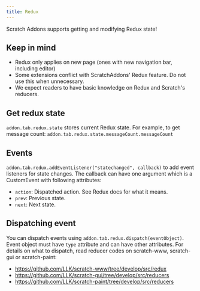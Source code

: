 ```yaml
---
title: Redux
---
```

Scratch Addons supports getting and modifying Redux state!

## Keep in mind
- Redux only applies on new page (ones with new navigation bar, including editor)
- Some extensions conflict with ScratchAddons' Redux feature. Do not use this when unnecessary.
- We expect readers to have basic knowledge on Redux and Scratch's reducers.

## Get redux state
`addon.tab.redux.state` stores current Redux state. For example, to get message count: `addon.tab.redux.state.messageCount.messageCount`

## Events
`addon.tab.redux.addEventListener("statechanged", callback)` to add event listeners for state changes. The callback can have one argument which is a CustomEvent with following attributes:
- `action`: Dispatched action. See Redux docs for what it means.
- `prev`: Previous state.
- `next`: Next state.

## Dispatching event
You can dispatch events using `addon.tab.redux.dispatch(eventObject)`. Event object must have `type` attribute and can have other attributes. For details on what to dispatch, read reducer codes on scratch-www, scratch-gui or scratch-paint:
- https://github.com/LLK/scratch-www/tree/develop/src/redux
- https://github.com/LLK/scratch-gui/tree/develop/src/reducers
- https://github.com/LLK/scratch-paint/tree/develop/src/reducers